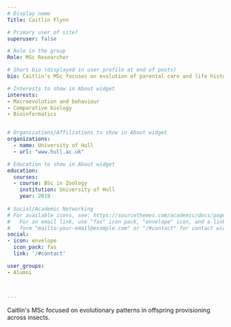 ```yaml
---
# Display name
Title: Caitlin Flynn

# Primary user of site?
superuser: false

# Role in the group
Role: MSc Researcher

# Short bio (displayed in user profile at end of posts)
bio: Caitlin's MSc focuses on evolution of parental care and life histories in insects.

# Interests to show in About widget
interests:
- Macroevolution and behaviour
- Comparative biology
- Bioinformatics


# Organizations/Affiliations to show in About widget
organizations:
  - name: University of Hull
  - url: "www.hull.ac.uk"

# Education to show in About widget
education:
  courses:
  - course: BSc in Zoology
    institution: University of Hull
    year: 2019
 
# Social/Academic Networking
# For available icons, see: https://sourcethemes.com/academic/docs/page-builder/#icons
#   For an email link, use "fas" icon pack, "envelope" icon, and a link in the
#   form "mailto:your-email@example.com" or "/#contact" for contact widget.
social:
- icon: envelope
  icon_pack: fas
  link: '/#contact'

user_groups:
- Alumni



---
```


Caitlin's MSc focused on evolutionary patterns in offspring provisioning across insects.